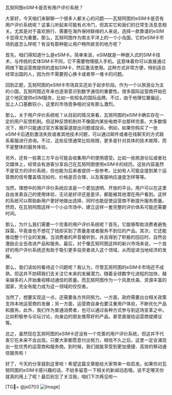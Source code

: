 瓦努阿图eSIM卡是否有用户评价系统？

大家好，今天咱们来聊聊一个很多人都关心的问题——瓦努阿图的eSIM卡是否有用户评价系统呢？这事儿听起来可能有点冷门，但其实它和我们的日常生活息息相关。尤其是对于喜欢旅行、需要在海外保持联络的人来说，选择一款靠谱的eSIM卡显得尤为重要。那么，瓦努阿图作为南太平洋上的一个小岛国，它的eSIM卡市场到底怎么样呢？有没有那种能让用户畅所欲言的地方呢？

首先，咱们得知道什么是eSIM卡。简单来说，eSIM就是一种嵌入式的SIM卡技术，与传统的实体SIM卡不同，它不需要物理插入手机。这意味着你可以直接通过网络下载运营商提供的虚拟SIM卡，然后激活使用。这种方式非常方便，特别适合经常出国的人，因为你不需要担心换卡或者带一堆卡的问题。

回到正题，瓦努阿图的eSIM卡市场其实还处于起步阶段。作为一个以旅游业为主的小国，瓦努阿图近年来也逐渐意识到数字通信的重要性。很多国际运营商开始在这个地区提供eSIM服务，比如一些知名的国际品牌。不过，由于地理位置偏远，加上人口基数较小，这里的市场竞争相对没有那么激烈。

那么，关于用户评价系统呢？从目前的情况来看，瓦努阿图的eSIM卡确实存在一定的用户反馈机制。但这种反馈机制并不像国内某些电商平台那样完善。大多数情况下，用户只能通过官方客服渠道提出问题或投诉。例如，如果你购买了一张eSIM卡后遇到激活失败或者其他技术问题，可以通过邮件或者在线聊天的方式联系客服进行咨询。不过，这些反馈通常比较局限，更多是针对具体的技术故障，而不是整体的服务体验。

另外，还有一些第三方平台可能会收集用户的使用感受。比如一些旅游论坛或者社交媒体上，经常会有游客分享自己在瓦努阿图使用eSIM卡的经历。这些内容虽然不是官方的评价系统，但也能为后来者提供一些参考。比如有人可能会提到某个运营商的信号覆盖情况如何，价格是否合理，以及客服响应速度怎样等等。

当然，理想中的用户评价系统应该是一个更加透明、开放的平台。用户可以在这里自由发表自己的使用体验，无论是好评还是差评，都能被其他潜在用户看到。这样的系统可以帮助新用户更好地做出选择，同时也能促使运营商不断提升服务质量。然而，在瓦努阿图这样一个小众市场中，建立这样一套完整的评价体系可能还需要时间。

那么，为什么我们需要一个完善的用户评价系统呢？首先，它能够帮助消费者避免踩雷。毕竟谁也不想花了钱却买到了质量差或者服务不到位的产品。其次，它还能推动整个行业的发展。当消费者的声音被听到，并且得到了积极的回应时，自然会激励企业去改进产品和服务。最后，对于像瓦努阿图这样的新兴市场来说，一个良好的用户评价系统还有助于吸引更多投资者进入这个领域，从而促进当地经济的发展。

那么，我们该如何看待这个问题呢？我认为，尽管瓦努阿图的eSIM卡市场还不成熟，但这并不妨碍我们去关注它未来的发展潜力。随着全球数字化进程的加快，越来越多的人开始重视移动通信的质量。而瓦努阿图作为一个风景优美、资源丰富的国家，完全有能力成为这一领域的佼佼者。

当然了，想要实现这一点，还需要各方共同努力。一方面，政府需要出台相关政策支持本地运营商的发展；另一方面，运营商自身也要注重用户体验，不断优化产品和服务。此外，我们作为普通消费者，也可以通过各种方式参与到这场变革之中。比如积极参与论坛讨论，向身边的朋友推荐好的产品，甚至直接给运营商提建议等。

总之，虽然现在瓦努阿图的eSIM卡还没有一个完善的用户评价系统，但这并不代表它在未来不会出现。只要大家都愿意付出努力，相信不久之后，这里一定会涌现出一批优秀的运营商和服务商。到时候，我们就能享受到更加便捷、高效的移动通信服务啦！

好了，今天的分享就到这里啦！希望这篇文章能给大家带来一些启发。如果你对瓦努阿图的eSIM卡感兴趣的话，不妨多留意一下相关的新闻动态哦。说不定哪天你就真的用上了呢！最后别忘了关注我，咱们下次再见啦～

[TG💪+ @jx0703 ![Image](https://github.com/user-attachments/assets/dbca1d08-cadb-493c-b0ec-ad6f7a83f270)]